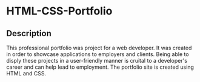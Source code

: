 # HTML-CSS-Portfolio

## Description
This professional portfolio was project for a web developer.  It was created in order to showcase applications to employers and clients.  Being able to disply these projects in a user-friendly manner is cruital to a developer's career and can help lead to employment. The portfolio site is created using HTML and CSS.
